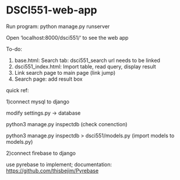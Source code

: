 # DSCI551-web-app

Run program: python manage.py runserver

Open ‘localhost:8000/dsci551/‘ to see the web app

To-do:
1) base.html: Search tab: dsci551_search url needs to be linked
2) dsci551_index.html: Import table, read query, display result
3) Link search page to main page (link jump)
4) Search page: add result box


quick ref:

1)connect mysql to django

modify settings.py -> database

python3 manage.py inspectdb (check conenction)

python3 manage.py inspectdb > dsci551/models.py (import models to models.py)

2)connect firebase to django

use pyrebase to implement; documentation: https://github.com/thisbejim/Pyrebase
